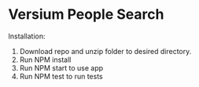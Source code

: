 # Versium People Search

Installation:

1. Download repo and unzip folder to desired directory. 
2. Run NPM install
3. Run NPM start to use app 
4. Run NPM test to run tests
